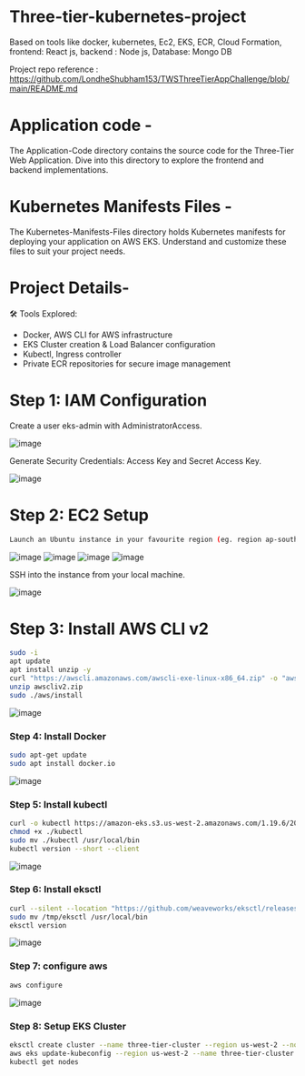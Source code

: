 # Three-tier-kubernetes-project
Based on tools like docker, kubernetes, Ec2, EKS, ECR, Cloud Formation,  frontend: React js, backend : Node js, Database: Mongo DB     

Project repo reference : https://github.com/LondheShubham153/TWSThreeTierAppChallenge/blob/main/README.md

# Application code - 

The Application-Code directory contains the source code for the Three-Tier Web Application. Dive into this directory to explore the frontend and backend implementations.

# Kubernetes Manifests Files -

The Kubernetes-Manifests-Files directory holds Kubernetes manifests for deploying your application on AWS EKS. Understand and customize these files to suit your project needs.

# Project Details- 
🛠️ Tools Explored:
- Docker, AWS CLI for AWS infrastructure
- EKS Cluster creation & Load Balancer configuration
- Kubectl, Ingress controller
- Private ECR repositories for secure image management

# Step 1: IAM Configuration

Create a user eks-admin with AdministratorAccess.

![image](https://github.com/user-attachments/assets/e8a7c916-cdd8-48d8-97eb-4cb878a13d5e)

Generate Security Credentials: Access Key and Secret Access Key.

![image](https://github.com/user-attachments/assets/a736221d-1273-42ba-8d63-b1d5a79d15fc)


# Step 2: EC2 Setup

```bash
Launch an Ubuntu instance in your favourite region (eg. region ap-south-1).
```

![image](https://github.com/user-attachments/assets/bff7b9b5-713b-458c-8304-ef784be064eb)
![image](https://github.com/user-attachments/assets/31ce0327-fd63-42e6-a946-007692b4f560)
![image](https://github.com/user-attachments/assets/a7488d22-4649-4798-98b0-8c544731df5a)
![image](https://github.com/user-attachments/assets/14dd20ad-3f91-40e8-91f4-5e0642b64ac4)


SSH into the instance from your local machine.

![image](https://github.com/user-attachments/assets/45d51d57-31df-4a7d-9994-5db5f52089c1)


# Step 3: Install AWS CLI v2

```bash
sudo -i
apt update
apt install unzip -y
curl "https://awscli.amazonaws.com/awscli-exe-linux-x86_64.zip" -o "awscliv2.zip"
unzip awscliv2.zip
sudo ./aws/install
```

![image](https://github.com/user-attachments/assets/a7c8e320-d5ad-4b90-9a2e-a49ad5297f00)



### Step 4: Install Docker

```bash
sudo apt-get update
sudo apt install docker.io
```

![image](https://github.com/user-attachments/assets/9c43f22d-94d4-4718-a12d-c1782b592741)


### Step 5: Install kubectl

```bash
curl -o kubectl https://amazon-eks.s3.us-west-2.amazonaws.com/1.19.6/2021-01-05/bin/linux/amd64/kubectl
chmod +x ./kubectl
sudo mv ./kubectl /usr/local/bin
kubectl version --short --client
```

![image](https://github.com/user-attachments/assets/80fe0cf6-a5e3-4e96-9450-8bd8c95f05cc)


### Step 6: Install eksctl

```bash
curl --silent --location "https://github.com/weaveworks/eksctl/releases/latest/download/eksctl_$(uname -s)_amd64.tar.gz" | tar xz -C /tmp
sudo mv /tmp/eksctl /usr/local/bin
eksctl version
```

![image](https://github.com/user-attachments/assets/b2bfe6a8-1bb5-4d6a-bcb9-1d91db04c3bc)



### Step 7: configure aws

```bash
aws configure
```

![image](https://github.com/user-attachments/assets/e8132954-2fb6-42a6-a869-4ac2769aba76)


### Step 8: Setup EKS Cluster

```bash
eksctl create cluster --name three-tier-cluster --region us-west-2 --node-type t2.medium --nodes-min 2 --nodes-max 2
aws eks update-kubeconfig --region us-west-2 --name three-tier-cluster
kubectl get nodes
```








